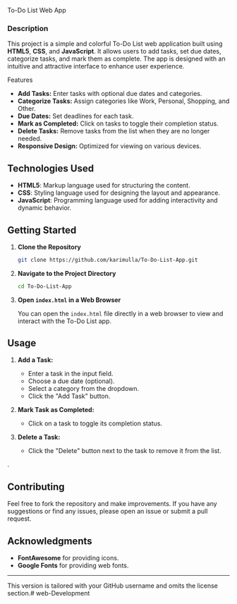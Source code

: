 To-Do List Web App

### Description

This project is a simple and colorful To-Do List web application built using **HTML5**, **CSS**, and **JavaScript**. It allows users to add tasks, set due dates, categorize tasks, and mark them as complete. The app is designed with an intuitive and attractive interface to enhance user experience.

Features

- **Add Tasks:** Enter tasks with optional due dates and categories.
- **Categorize Tasks:** Assign categories like Work, Personal, Shopping, and Other.
- **Due Dates:** Set deadlines for each task.
- **Mark as Completed:** Click on tasks to toggle their completion status.
- **Delete Tasks:** Remove tasks from the list when they are no longer needed.
- **Responsive Design:** Optimized for viewing on various devices.

## Technologies Used

- **HTML5**: Markup language used for structuring the content.
- **CSS**: Styling language used for designing the layout and appearance.
- **JavaScript**: Programming language used for adding interactivity and dynamic behavior.

## Getting Started

1. **Clone the Repository**

    ```bash
    git clone https://github.com/karimulla/To-Do-List-App.git
    ```

2. **Navigate to the Project Directory**

    ```bash
    cd To-Do-List-App
    ```

3. **Open `index.html` in a Web Browser**

    You can open the `index.html` file directly in a web browser to view and interact with the To-Do List app.

## Usage

1. **Add a Task:**
   - Enter a task in the input field.
   - Choose a due date (optional).
   - Select a category from the dropdown.
   - Click the "Add Task" button.

2. **Mark Task as Completed:**
   - Click on a task to toggle its completion status.

3. **Delete a Task:**
   - Click the "Delete" button next to the task to remove it from the list.

.

## Contributing

Feel free to fork the repository and make improvements. If you have any suggestions or find any issues, please open an issue or submit a pull request.

## Acknowledgments

- **FontAwesome** for providing icons.
- **Google Fonts** for providing web fonts.

---

This version is tailored with your GitHub username and omits the license section.# web-Development
